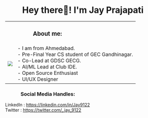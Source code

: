 <h1 align="center">Hey there👋! I'm Jay Prajapati </h1>

<table>

<tr>
    <td></td>
    <td><h3 style="left: 50px; position:relative;">About me:</h3></td>
</tr>

<tr>
  <td><img src="https://avatars.githubusercontent.com/u/89218507"></td>
  <td>
  - I am from Ahmedabad.<br>
  - Pre-Final Year CS student of GEC Gandhinagar.<br>
  - Co-Lead at GDSC GECG.<br>
  - AI/ML Lead at Club IDE.<br>
  - Open Source Enthusiast <br>
  - UI/UX Designer
  </td>
</tr>

</table>

<h3 style="left: 50px; position:relative;">Social Media Handles:</h3>

LinkedIn : https://linkedin.com/in/Jay9122<br>
Twitter  : https://twitter.com/_jay_9122

